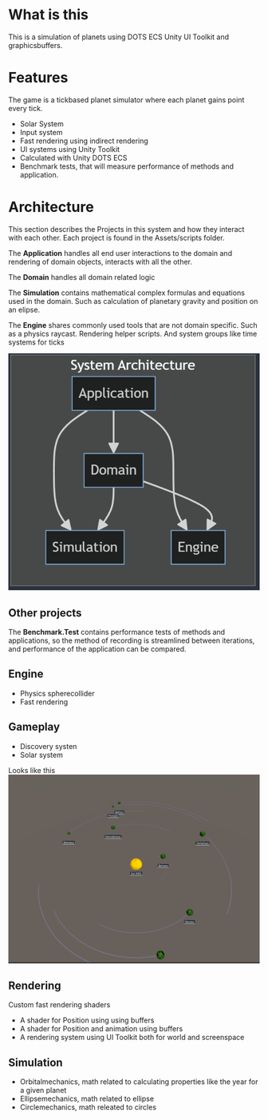 # What is this
This is a simulation of planets using DOTS ECS Unity UI Toolkit and graphicsbuffers.
# Features
The game is a tickbased planet simulator where each planet gains point every tick.
- Solar System
- Input system
- Fast rendering using indirect rendering
- UI systems using Unity Toolkit
- Calculated with Unity DOTS ECS
- Benchmark tests, that will measure performance of methods and application.

# Architecture
This section describes the Projects in this system and how they interact with each other.
Each project is found in the Assets/scripts folder.

The **Application** handles all end user interactions to the domain and rendering of domain objects, interacts with all the other.

The **Domain** handles all domain related logic  

The **Simulation** contains mathematical complex formulas and equations used in the domain. Such as calculation of planetary gravity and position on an elipse.

The **Engine** shares commonly used tools that are not domain specific. Such as a physics raycast. Rendering helper scripts. And system groups like time systems for ticks

![architecture](Documentation/diagrams/architecture.png)

## Other projects
The **Benchmark.Test** contains performance tests of methods and applications, so the method of recording is streamlined between iterations, and performance of the application can be compared.

## Engine
- Physics spherecollider
- Fast rendering

## Gameplay
- Discovery systen
- Solar system

Looks like this 
![alt text](Documentation/gameplay/render9.png)

## Rendering
Custom fast rendering shaders 
- A shader for Position using using buffers
- A shader for Position and animation using buffers
- A rendering system using UI Toolkit both for world and screenspace

## Simulation
- Orbitalmechanics, math related to calculating properties like the year for a given planet  
- Ellipsemechanics, math related to ellipse 
- Circlemechanics, math releated to circles


